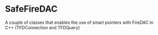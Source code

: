 # SafeFireDAC
A couple of classes that enables the use of smart pointers with FireDAC in C++ (TFDConnection and TFDQuery) 
